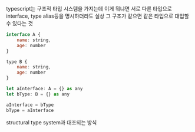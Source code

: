 
typescript는 구조적 타입 시스템을 가지는데 이게 뭐냐면
서로 다른 타입으로 interface, type alias등을 명시하더라도 실상 그 구조가 같으면 같은 타입으로 대입할 수 있다는 것

``` js
interface A {
	name: string,
	age: number
}

type B {
	name: string,
	age: number
}

let aInterface: A = {} as any
let bType: B = {} as any

aInterface = bType
bType = aInterface
```

structural type system과 대조되는 방식
